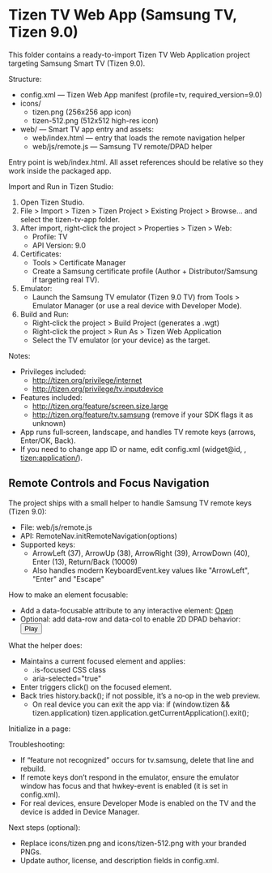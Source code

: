 # Tizen TV Web App (Samsung TV, Tizen 9.0)

This folder contains a ready-to-import Tizen TV Web Application project targeting Samsung Smart TV (Tizen 9.0).

Structure:
- config.xml — Tizen Web App manifest (profile=tv, required_version=9.0)
- icons/
  - tizen.png (256x256 app icon)
  - tizen-512.png (512x512 high-res icon)
- web/ — Smart TV app entry and assets:
  - web/index.html — entry that loads the remote navigation helper
  - web/js/remote.js — Samsung TV remote/DPAD helper

Entry point is web/index.html. All asset references should be relative so they work inside the packaged app.

Import and Run in Tizen Studio:
1) Open Tizen Studio.
2) File > Import > Tizen > Tizen Project > Existing Project > Browse… and select the tizen-tv-app folder.
3) After import, right‑click the project > Properties > Tizen > Web:
   - Profile: TV
   - API Version: 9.0
4) Certificates:
   - Tools > Certificate Manager
   - Create a Samsung certificate profile (Author + Distributor/Samsung if targeting real TV).
5) Emulator:
   - Launch the Samsung TV emulator (Tizen 9.0 TV) from Tools > Emulator Manager (or use a real device with Developer Mode).
6) Build and Run:
   - Right‑click the project > Build Project (generates a .wgt)
   - Right‑click the project > Run As > Tizen Web Application
   - Select the TV emulator (or your device) as the target.

Notes:
- Privileges included: 
  - http://tizen.org/privilege/internet
  - http://tizen.org/privilege/tv.inputdevice
- Features included:
  - http://tizen.org/feature/screen.size.large
  - http://tizen.org/feature/tv.samsung (remove if your SDK flags it as unknown)
- App runs full‑screen, landscape, and handles TV remote keys (arrows, Enter/OK, Back). 
- If you need to change app ID or name, edit config.xml (widget@id, <name/>, <tizen:application/>).

## Remote Controls and Focus Navigation

The project ships with a small helper to handle Samsung TV remote keys (Tizen 9.0):

- File: web/js/remote.js
- API: RemoteNav.initRemoteNavigation(options)
- Supported keys:
  - ArrowLeft (37), ArrowUp (38), ArrowRight (39), ArrowDown (40), Enter (13), Return/Back (10009)
  - Also handles modern KeyboardEvent.key values like "ArrowLeft", "Enter" and "Escape"

How to make an element focusable:
- Add a data-focusable attribute to any interactive element:
  <a href="..." class="cta" data-focusable>Open</a>
- Optional: add data-row and data-col to enable 2D DPAD behavior:
  <button data-focusable data-row="0" data-col="1">Play</button>

What the helper does:
- Maintains a current focused element and applies:
  - .is-focused CSS class
  - aria-selected="true"
- Enter triggers click() on the focused element.
- Back tries history.back(); if not possible, it’s a no‑op in the web preview.
  - On real device you can exit the app via:
    if (window.tizen && tizen.application) tizen.application.getCurrentApplication().exit();

Initialize in a page:
<script src="./js/remote.js"></script>
<script>
  RemoteNav.initRemoteNavigation({
    scope: document,
    initialFocus: document.querySelector('[data-focusable]')
  });
</script>

Troubleshooting:
- If “feature not recognized” occurs for tv.samsung, delete that <feature> line and rebuild.
- If remote keys don’t respond in the emulator, ensure the emulator window has focus and that hwkey-event is enabled (it is set in config.xml).
- For real devices, ensure Developer Mode is enabled on the TV and the device is added in Device Manager.

Next steps (optional):
- Replace icons/tizen.png and icons/tizen-512.png with your branded PNGs.
- Update author, license, and description fields in config.xml.
